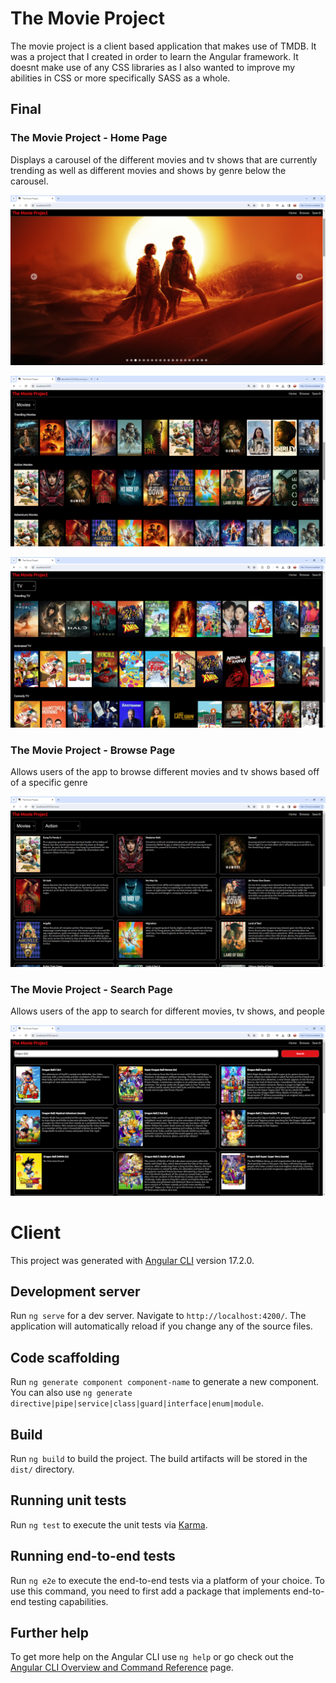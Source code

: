 # The Movie Project

The movie project is a client based application that makes use of TMDB. It was a project that I created in order to learn the Angular framework. It doesnt make use of any CSS libraries as I also wanted to improve my abilities in CSS or more specifically SASS as a whole. 

## Final 

### The Movie Project - Home Page

Displays a carousel of the different movies and tv shows that are currently trending as well as different movies and shows by genre below the carousel.

!["Screenshot of Main Page!" (Carousel)](https://github.com/dburnham1212/the_movie_project/blob/main/Screenshots/Movie_Project_Main_Carousel.png)

!["Screenshot of Main Page!" (Movie Listings)](https://github.com/dburnham1212/the_movie_project/blob/main/Screenshots/Movie_Project_Main_Movie_Listings.png)

!["Screenshot of Main Page!" (Tv Listings)](https://github.com/dburnham1212/the_movie_project/blob/main/Screenshots/Movie_Project_Main_Tv_Listings.png)

### The Movie Project - Browse Page

Allows users of the app to browse different movies and tv shows based off of a specific genre

!["Screenshot of Browse Page!"](https://github.com/dburnham1212/the_movie_project/blob/main/Screenshots/Movie_Project_Browse_Page.png)

### The Movie Project - Search Page

Allows users of the app to search for different movies, tv shows, and people

!["Screenshot of Search Page!"](https://github.com/dburnham1212/the_movie_project/blob/main/Screenshots/Movie_Project_Search_Page.png)

# Client

This project was generated with [Angular CLI](https://github.com/angular/angular-cli) version 17.2.0.

## Development server

Run `ng serve` for a dev server. Navigate to `http://localhost:4200/`. The application will automatically reload if you change any of the source files.

## Code scaffolding

Run `ng generate component component-name` to generate a new component. You can also use `ng generate directive|pipe|service|class|guard|interface|enum|module`.

## Build

Run `ng build` to build the project. The build artifacts will be stored in the `dist/` directory.

## Running unit tests

Run `ng test` to execute the unit tests via [Karma](https://karma-runner.github.io).

## Running end-to-end tests

Run `ng e2e` to execute the end-to-end tests via a platform of your choice. To use this command, you need to first add a package that implements end-to-end testing capabilities.

## Further help

To get more help on the Angular CLI use `ng help` or go check out the [Angular CLI Overview and Command Reference](https://angular.io/cli) page.
